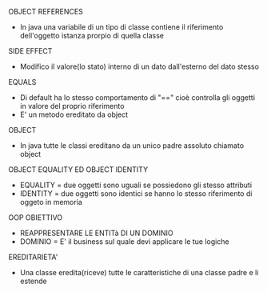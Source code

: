 OBJECT REFERENCES
- In java una variabile di un tipo di classe contiene il riferimento dell'oggetto istanza prorpio di quella classe

SIDE EFFECT
-  Modifico il valore(lo stato) interno di un dato dall'esterno del dato stesso

EQUALS
- Di default ha lo stesso comportamento di "==" cioè controlla gli oggetti in valore del proprio riferimento
- E' un metodo ereditato da object

OBJECT
- In java tutte le classi ereditano da un unico padre assoluto chiamato object

OBJECT EQUALITY ED OBJECT IDENTITY
- EQUALITY = due oggetti sono uguali se possiedono gli stesso attributi
- IDENTITY = due oggetti sono identici se hanno lo stesso riferimento di oggeto in memoria

OOP OBIETTIVO
- REAPPRESENTARE LE ENTITà DI UN DOMINIO
- DOMINIO = E' il business sul quale devi applicare le tue logiche

EREDITARIETA'
- Una classe eredita(riceve) tutte le caratteristiche di una classe padre e li estende
